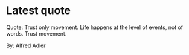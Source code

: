 # Latest quote 

Quote: Trust only movement. Life happens at the level of events, not of words. Trust movement. 

By: Alfred Adler